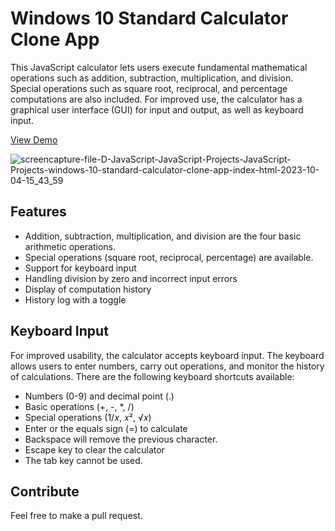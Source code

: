# Windows 10 Standard Calculator Clone App

This JavaScript calculator lets users execute fundamental mathematical operations such as addition, subtraction, multiplication, and division. Special operations such as square root, reciprocal, and percentage computations are also included. For improved use, the calculator has a graphical user interface (GUI) for input and output, as well as keyboard input.

[View Demo](https://lalitkumar4.github.io/windows-10-standard-calculator-clone-app/)

![screencapture-file-D-JavaScript-JavaScript-Projects-JavaScript-Projects-windows-10-standard-calculator-clone-app-index-html-2023-10-04-15_43_59](https://github.com/Lalitkumar4/windows-10-standard-calculator-clone-app/assets/64465383/ebd9c6fd-97e1-4ade-b5ac-04680533dd7a)


## Features
- Addition, subtraction, multiplication, and division are the four basic arithmetic operations.
- Special operations (square root, reciprocal, percentage) are available.
- Support for keyboard input
- Handling division by zero and incorrect input errors
- Display of computation history
- History log with a toggle

## Keyboard Input
For improved usability, the calculator accepts keyboard input. The keyboard allows users to enter numbers, carry out operations, and monitor the history of calculations. There are the following keyboard shortcuts available:
- Numbers (0-9) and decimal point (.)
- Basic operations (+, -, *, /)
- Special operations (1/𝑥, 𝑥², √𝑥)
- Enter or the equals sign (=) to calculate
- Backspace will remove the previous character.
- Escape key to clear the calculator
- The tab key cannot be used.

## Contribute
Feel free to make a pull request.
